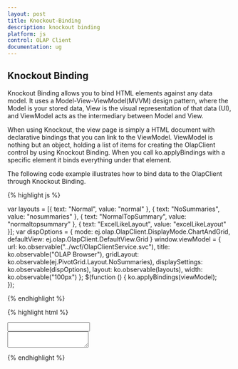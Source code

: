 ```yaml
---
layout: post
title: Knockout-Binding
description: knockout binding
platform: js
control: OLAP Client
documentation: ug
---
```


## Knockout Binding

Knockout Binding allows you to bind HTML elements against any data model. It uses a Model-View-ViewModel(MVVM) design pattern, where the Model is your stored data, View is the visual representation of that data (UI), and ViewModel acts as the intermediary between Model and View.

When using Knockout, the view page is simply a HTML document with declarative bindings that you can link to the ViewModel. ViewModel is nothing but an object, holding a list of items for creating the OlapClient control by using Knockout Binding. When you call ko.applyBindings with a specific element it binds everything under that element.

The following code example illustrates how to bind data to the OlapClient through Knockout Binding.

{% highlight js %}

var layouts = [{ text: "Normal", value: "normal" }, { text: "NoSummaries", value: "nosummaries" }, { text: "NormalTopSummary", value: "normaltopsummary" }, { text: "ExcelLikeLayout", value: "excelLikeLayout" }];
var dispOptions = {
    mode: ej.olap.OlapClient.DisplayMode.ChartAndGrid,
    defaultView: ej.olap.OlapClient.DefaultView.Grid
}
window.viewModel = {
    url: ko.observable("../wcf/OlapClientService.svc"),
    title: ko.observable("OLAP Browser"),
    gridLayout: ko.observable(ej.PivotGrid.Layout.NoSummaries),
    displaySettings: ko.observable(dispOptions),
    layout: ko.observable(layouts),
    width: ko.observable("100px")
};
$(function () {
    ko.applyBindings(viewModel);            
});

{% endhighlight %}

{% highlight html %}

<div id="OlapClient" data-bind="ejOlapClient: { url: url, title: title, gridLayout: gridLayout, displaySettings: displaySettings, chartLoad: 'setChartProperties' }" />
    
<div>
     <input type="text" id="gLayout" name="name" data-bind="ejDropDownList: {dataSource: layout, value: gridLayout, width: width}" />
</div>

<div>
     <textarea type="text" name="slide" value="" data-bind="value: title"></textarea>
</div>

{% endhighlight %}



